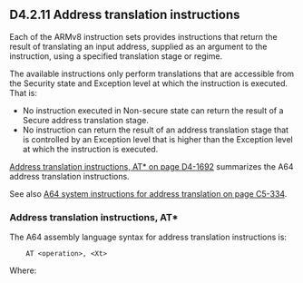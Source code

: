 ## D4.2.11 Address translation instructions

Each of the ARMv8 instruction sets provides instructions that return the result of translating an input address, supplied as an argument to the instruction, using a specified translation stage or regime.

The available instructions only perform translations that are accessible from the Security state and Exception level at which the instruction is executed. That is:
* No instruction executed in Non-secure state can return the result of a Secure address translation stage.
* No instruction can return the result of an address translation stage that is controlled by an Exception level that is higher than the Exception level at which the instruction is executed.

[Address translation instructions, AT* on page D4-1692](#) summarizes the A64 address translation instructions. 

See also [A64 system instructions for address translation on page C5-334](#).


### Address translation instructions, AT*

The A64 assembly language syntax for address translation instructions is:

```
    AT <operation>, <Xt>
```

Where:

```

```